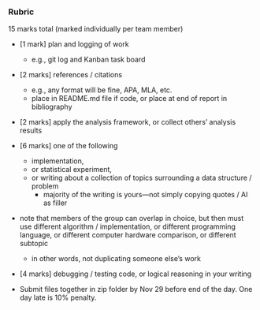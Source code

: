 ### Rubric
15 marks total (marked individually per team member)
- [1 mark] plan and logging of work
  - e.g., git log and Kanban task board
- [2 marks] references / citations
  - e.g., any format will be fine, APA, MLA, etc.
  - place in README.md file if code, or place at end of report in bibliography
- [2 marks] apply the analysis framework, or collect others’ analysis results
- [6 marks] one of the following
  - implementation,
  - or statistical experiment,
  - or writing about a collection of topics surrounding a data structure / problem
    - majority of the writing is yours—not simply copying quotes / AI as filler
- note that members of the group can overlap in choice, but then must use different algorithm / implementation, or different programming language, or different computer hardware comparison, or different subtopic
    - in other words, not duplicating someone else’s work
- [4 marks] debugging / testing code, or logical reasoning in your writing

- Submit files together in zip folder by Nov 29 before end of the day. One day late is 10% penalty.
